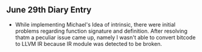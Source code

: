 ## June 29th Diary Entry

- While implementing Michael's Idea of intrinsic, there were initial problems regarding function signature and definition. After resolving thatm a peculiar issue came up, namely I wasn't able to convert bitcode to LLVM IR because IR module was detected to be broken.
